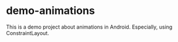 # demo-animations
This is a demo project about animations in Android. Especially, using ConstraintLayout.
